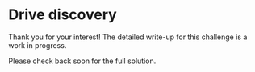 # Drive discovery

Thank you for your interest! The detailed write-up for this challenge is a work in progress.

Please check back soon for the full solution.
